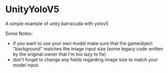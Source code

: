 # UnityYoloV5
A simple example of unity barracuda with yolov5

Some Notes:
- if you want to use your own model make sure that the gameobject "background" matches the image input size (some legacy code written by the original owner that I'm too lazy to fix)
- don't forget to change any fields regarding image size to match your model input.
